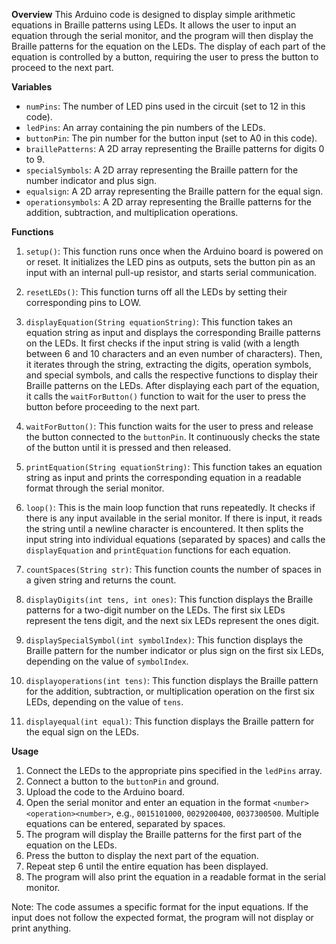 **Overview**
This Arduino code is designed to display simple arithmetic equations in Braille patterns using LEDs. It allows the user to input an equation through the serial monitor, and the program will then display the Braille patterns for the equation on the LEDs. The display of each part of the equation is controlled by a button, requiring the user to press the button to proceed to the next part.

**Variables**
- `numPins`: The number of LED pins used in the circuit (set to 12 in this code).
- `ledPins`: An array containing the pin numbers of the LEDs.
- `buttonPin`: The pin number for the button input (set to A0 in this code).
- `braillePatterns`: A 2D array representing the Braille patterns for digits 0 to 9.
- `specialSymbols`: A 2D array representing the Braille pattern for the number indicator and plus sign.
- `equalsign`: A 2D array representing the Braille pattern for the equal sign.
- `operationsymbols`: A 2D array representing the Braille patterns for the addition, subtraction, and multiplication operations.

**Functions**

1. `setup()`: This function runs once when the Arduino board is powered on or reset. It initializes the LED pins as outputs, sets the button pin as an input with an internal pull-up resistor, and starts serial communication.

2. `resetLEDs()`: This function turns off all the LEDs by setting their corresponding pins to LOW.

3. `displayEquation(String equationString)`: This function takes an equation string as input and displays the corresponding Braille patterns on the LEDs. It first checks if the input string is valid (with a length between 6 and 10 characters and an even number of characters). Then, it iterates through the string, extracting the digits, operation symbols, and special symbols, and calls the respective functions to display their Braille patterns on the LEDs. After displaying each part of the equation, it calls the `waitForButton()` function to wait for the user to press the button before proceeding to the next part.

4. `waitForButton()`: This function waits for the user to press and release the button connected to the `buttonPin`. It continuously checks the state of the button until it is pressed and then released.

5. `printEquation(String equationString)`: This function takes an equation string as input and prints the corresponding equation in a readable format through the serial monitor.

6. `loop()`: This is the main loop function that runs repeatedly. It checks if there is any input available in the serial monitor. If there is input, it reads the string until a newline character is encountered. It then splits the input string into individual equations (separated by spaces) and calls the `displayEquation` and `printEquation` functions for each equation.

7. `countSpaces(String str)`: This function counts the number of spaces in a given string and returns the count.

8. `displayDigits(int tens, int ones)`: This function displays the Braille patterns for a two-digit number on the LEDs. The first six LEDs represent the tens digit, and the next six LEDs represent the ones digit.

9. `displaySpecialSymbol(int symbolIndex)`: This function displays the Braille pattern for the number indicator or plus sign on the first six LEDs, depending on the value of `symbolIndex`.

10. `displayoperations(int tens)`: This function displays the Braille pattern for the addition, subtraction, or multiplication operation on the first six LEDs, depending on the value of `tens`.

11. `displayequal(int equal)`: This function displays the Braille pattern for the equal sign on the LEDs.

**Usage**
1. Connect the LEDs to the appropriate pins specified in the `ledPins` array.
2. Connect a button to the `buttonPin` and ground.
3. Upload the code to the Arduino board.
4. Open the serial monitor and enter an equation in the format `<number><operation><number>`, e.g., `0015101000`, `0029200400`, `0037300500`. Multiple equations can be entered, separated by spaces.
5. The program will display the Braille patterns for the first part of the equation on the LEDs.
6. Press the button to display the next part of the equation.
7. Repeat step 6 until the entire equation has been displayed.
8. The program will also print the equation in a readable format in the serial monitor.

Note: The code assumes a specific format for the input equations. If the input does not follow the expected format, the program will not display or print anything.
